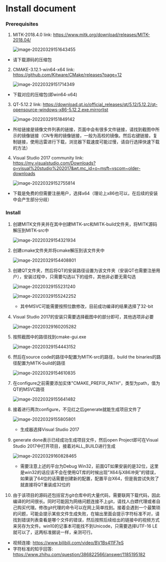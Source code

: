 # Install document

### Prerequisites

1. MITK-2018.4.0 link: https://www.mitk.org/download/releases/MITK-2018.04/

   ![image-20220329151643455](https://user-images.githubusercontent.com/51396619/160574085-17eecbe3-b52d-4199-85fc-b445801e5882.png)

* 请下载源码的压缩包



2. CMAKE-3.12.1-win64-x64 link: https://github.com/Kitware/CMake/releases?page=12

   ![image-20220329151714349](https://user-images.githubusercontent.com/51396619/160574157-0462fd15-b8dc-4e6f-bc5b-72f10de55360.png)

* 下载对应的压缩包(即win64-x64)



3. QT-5.12.2 link: https://download.qt.io/official_releases/qt/5.12/5.12.2/qt-opensource-windows-x86-5.12.2.exe.mirrorlist

   ![image-20220329151849142](https://user-images.githubusercontent.com/51396619/160574196-3a68c23c-d0ec-47a5-b490-374a358a7674.png)

* 所给链接是镜像文件列表的链接，页面中会有很多文件链接，请找到截图中所示的镜像链接（CN专用的镜像链接，一般为高校的镜像。然后右键链接，复制链接，使用迅雷进行下载，浏览器下载速度可能过慢，请自行选择快速下载的方法）



4. Visual Studio 2017 community link: https://my.visualstudio.com/Downloads?q=visual%20studio%202017&wt.mc_id=o~msft~vscom~older-downloads

   ![image-20220329152755814](https://user-images.githubusercontent.com/51396619/160574220-7a4fea61-028c-4471-8be5-43cedd9e59a6.png)

* 下载是免费的但需要注册用户，选择x64（理论上x86也可以，在后续的安装中会产生部分分歧）



### Install

1. 创建MITK文件夹并在其中创建MITK-src和MITK-build文件夹，将MITK源码解压到MITK-src中

   ![image-20220329154321934](https://user-images.githubusercontent.com/51396619/160574280-d253d3b5-44b4-49fa-bdf4-abc07a1be33f.png)

   

2. 创建cmake文件夹并将cmake解压到该文件夹中

   
   ![image-20220329154408801](https://user-images.githubusercontent.com/51396619/160574314-db2df38a-fb6f-4b4d-b761-204ac909bbf4.png)
   

3. 创建QT文件夹，然后将QT的安装路径设置为该文件夹（安装QT也需要注册用户），安装过程中，只需要勾选以下的组件，其他非必要无需勾选

   ![image-20220329155231240](https://user-images.githubusercontent.com/51396619/160574751-2477b96e-01f2-4336-ad70-60343cf56061.png)

   ![image-20220329155242252](https://user-images.githubusercontent.com/51396619/160574776-9eea933c-ee5b-4b9c-8059-b4dc92ecc269.png)

   * 其中MSVC可能需要按照位数修改，目前成功编译的结果选择了32-bit

     

4. Visual Studio 2017的安装只需要选择截图中的部分即可，其他选项非必要

   ![image-20220329160205282](https://user-images.githubusercontent.com/51396619/160574824-5cc6e7d0-06d2-4aa5-a0eb-e163d168d4ff.png)

   

5. 按照截图中的路径找到cmake-gui.exe


   ![image-20220329154443152](https://user-images.githubusercontent.com/51396619/160574960-dc75ba44-83be-4865-b817-20cc78664ea4.png)


6. 然后在source code的路径中配置为MITK-src的路径，build the binaries的路径配置为MITK-build的路径

   ![image-20220329154610835](https://user-images.githubusercontent.com/51396619/160575048-a2d186e1-4bed-49d0-9c40-01832f36f063.png)
   

7. 在configure之前需要添加实体"CMAKE_PREFIX_PATH"，类型为path，值为QT的MSVC路径

   ![image-20220329155641482](https://user-images.githubusercontent.com/51396619/160575159-0ee705f4-489f-4c7b-8d7d-4a2c234a0511.png)

   

8. 接着进行两次configure，不见红之后generate就能生成项目文件了

   ![image-20220329155805801](https://user-images.githubusercontent.com/51396619/160575230-c5deb1af-cb93-4a9d-a168-597ea3c2ffe2.png)

   * 生成器选择Visual Studio 2017

     

9. generate done表示已经成功生成项目文件，然后open Project即可在Visual Studio 2017中打开项目，接着对ALL_BUILD进行生成

   ![image-20220329160828465](https://user-images.githubusercontent.com/51396619/160575281-fecd66bd-c4ab-4837-aa1b-6e562492bfd3.png)

   * 需要注意上述的平台为Debug Win32，前面QT如果安装的是32位，这里是win32的话应该不会在使用QT库的时候出现"X64与X86冲突"的错误，如果装了64位的话需要创建新的配置，配置平台X64，但是我尝试失败了就直接将QT重装成32位的

   

10. 由于该项目的源码还包括官方git仓库中的大量代码，需要联网下载代码，因此编译的时间很长。同时可能因为网络问题连接不上git，请找人白嫖代理或者自己购买代理。修改git代理的命令可以在网上简单找到。接着会遇到一个最繁琐的问题，可能会提示某些文件生成失败，在输出里面会提示字符标准不对，请找到错误列表查看是哪个文件的错误，然后按照后续给出的链接中的视频方式来另存为文件。win10的记事本可能找不到Unicode，只需要选择UTF-16 LE就可以了，这两标准据说一样，亲测可行。

* 视频连接: https://www.bilibili.com/video/BV1Bs411F7eS
* 字符标准的知乎回答: https://www.zhihu.com/question/386822566/answer/1185195182
